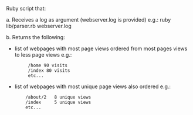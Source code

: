Ruby script that:

a. Receives a log as argument (webserver.log is provided)
  e.g.: ruby lib/parser.rb webserver.log

b. Returns the following:

  - list of webpages with most page views ordered from most pages views to less page views
     e.g.:
    ```
         /home 90 visits
         /index 80 visits
         etc...
    ```

  - list of webpages with most unique page views also ordered
     e.g.:
     ```
         /about/2   8 unique views
         /index     5 unique views
         etc...
     ```
